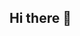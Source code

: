 ## Hi there 👋

<!--
**Beercat3/Beercat3** is a ✨ _special_ ✨ repository because its `README.md` (this file) appears on your GitHub profile.

Here are some ideas to get you started:

- 🔭 I’m currently working on projects
- 🌱 I’m currently learning C#/Unity, Python
- 👯 I’m looking to collaborate on ***later***
- 🤔 I’m looking for help with ***later***
- 💬 Ask me about something
- 📫 How to reach me: idk
- 😄 Pronouns: ...
- ⚡ Fun fact: *Hello world!*
-->
